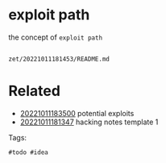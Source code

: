 # exploit path

the concept of `exploit path`

```
```

` zet/20221011181453/README.md `

# Related

- [20221011183500](/zet/20221011183500/README.md) potential exploits
- [20221011181347](/zet/20221011181347/README.md) hacking notes template 1

Tags:

    #todo #idea
